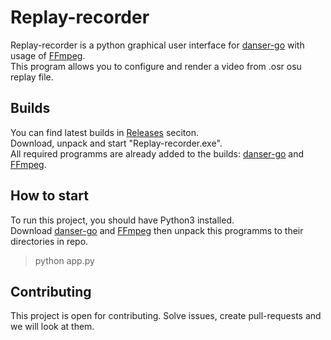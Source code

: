 # Replay-recorder

Replay-recorder is a python graphical user interface for [danser-go](https://github.com/Wieku/danser-go) with usage of [FFmpeg](https://github.com/FFmpeg/FFmpeg).  
This program allows you to configure and render a video from .osr osu replay file.

## Builds

You can find latest builds in [Releases](https://github.com/SquonSerq/replay-recorder/releases) seciton.  
Download, unpack and start "Replay-recorder.exe".  
All required programms are already added to the builds: [danser-go](https://github.com/Wieku/danser-go) and [FFmpeg](https://github.com/FFmpeg/FFmpeg).

## How to start 

To run this project, you should have Python3 installed.  
Download [danser-go](https://github.com/Wieku/danser-go/releases) and [FFmpeg](https://www.ffmpeg.org/download.html#build-windows) then unpack this programms to their directories in repo.
>python app.py

## Contributing  

This project is open for contributing. Solve issues, create pull-requests and we will look at them.